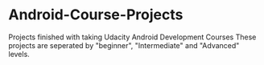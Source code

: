 # Android-Course-Projects
Projects finished with taking Udacity Android Development Courses
These projects are seperated by "beginner", "Intermediate" and "Advanced" levels.

